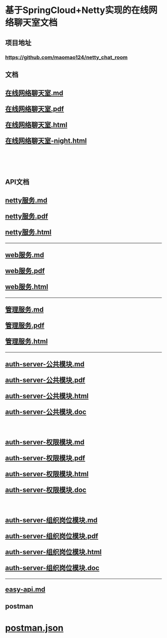 # 基于SpringCloud+Netty实现的在线网络聊天室文档



## 项目地址

<h3>

https://github.com/maomao124/netty_chat_room

</h3>


## 文档

<h2>

[在线网络聊天室.md](在线网络聊天室.md)

[在线网络聊天室.pdf](在线网络聊天室.pdf)

[在线网络聊天室.html](在线网络聊天室.html)

[在线网络聊天室-night.html](在线网络聊天室-night.html)

</h2>

<br>

<br>

<br>



## API文档

<h2>

[netty服务.md](API/netty服务.md)

[netty服务.pdf](API/netty服务.pdf)

[netty服务.html](API/netty服务.html)

---

[web服务.md](API/web服务.md)

[web服务.pdf](API/web服务.pdf)

[web服务.html](API/web服务.html)

---

[管理服务.md](API/管理服务.md)

[管理服务.pdf](API/管理服务.pdf)

[管理服务.html](API/管理服务.html)


---

[auth-server-公共模块.md](API/auth-server/公共模块.md)

[auth-server-公共模块.pdf](API/auth-server/公共模块.pdf)

[auth-server-公共模块.html](API/auth-server/公共模块.html)

[auth-server-公共模块.doc](API/auth-server/公共模块.doc)

<br>

[auth-server-权限模块.md](API/auth-server/权限模块.md)

[auth-server-权限模块.pdf](API/auth-server/权限模块.pdf)

[auth-server-权限模块.html](API/auth-server/权限模块.html)

[auth-server-权限模块.doc](API/auth-server/权限模块.doc)

<br>

[auth-server-组织岗位模块.md](API/auth-server/组织岗位模块.md)

[auth-server-组织岗位模块.pdf](API/auth-server/组织岗位模块.pdf)

[auth-server-组织岗位模块.html](API/auth-server/组织岗位模块.html)

[auth-server-组织岗位模块.doc](API/auth-server/组织岗位模块.doc)


---


[easy-api.md](API/Yapi/easy-api.md)



</h2>



## postman

<h1>

[postman.json](API/Yapi/postman.json)

</h1>
